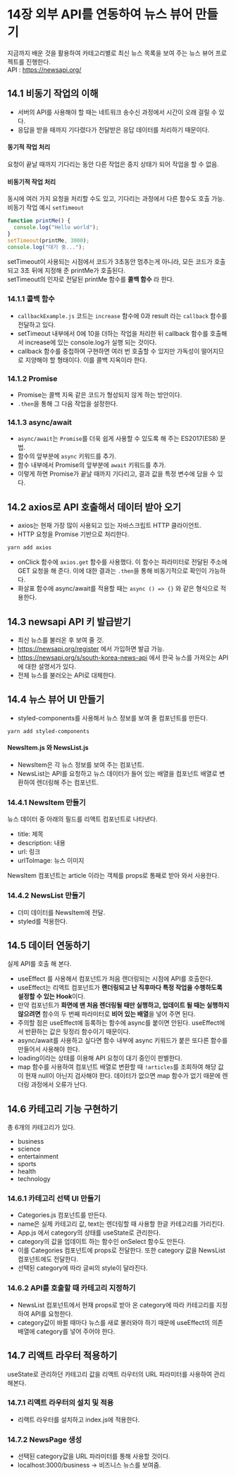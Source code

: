 # 14장 외부 API를 연동하여 뉴스 뷰어 만들기

지금까지 배운 것을 활용하여 카테고리별로 최신 뉴스 목록을 보여 주는 뉴스 뷰어 프로젝트를 진행한다.<br />
API : https://newsapi.org/

## 14.1 비동기 작업의 이해

- 서버의 API를 사용해야 할 때는 네트워크 송수신 과정에서 시간이 오래 걸릴 수 있다.
- 응답을 받을 때까지 기다렸다가 전달받은 응답 데이터를 처리하기 때문이다.

#### 동기적 작업 처리

요청이 끝날 때까지 기다리는 동안 다른 작업은 중지 상태가 되어 작업을 할 수 없음.

#### 비동기적 작업 처리

동시에 여러 가지 요청을 처리할 수도 있고, 기다리는 과정에서 다른 함수도 호출 가능.<br />
비동기 작업 예시 `setTimeout`

```javascript
function printMe() {
  console.log("Hello world");
}
setTimeout(printMe, 3000);
console.log("대기 중...");
```

setTimeout이 사용되는 시점에서 코드가 3초동안 멈추는게 아니라, 모든 코드가 호출되고 3초 뒤에 지정해 준 printMe가 호출된다.<br />
setTimeout의 인자로 전달된 printMe 함수를 **콜백 함수** 라 한다.

### 14.1.1 콜백 함수

- `callbackExample.js` 코드는 `increase` 함수에 0과 result 라는 `callback` 함수를 전달하고 있다.
- setTimeout 내부에서 0에 10을 더하는 작업을 처리한 뒤 callback 함수를 호출해서 increase에 있는 console.log가 실행 되는 것이다.
- callback 함수를 중첩하여 구현하면 여러 번 호출할 수 있지만 가독성이 떨어지므로 지양해야 할 형태이다. 이를 콜백 지옥이라 한다.

### 14.1.2 Promise

- Promise는 콜백 지옥 같은 코드가 형성되지 않게 하는 방안이다.
- `.then`을 통해 그 다음 작업을 설정한다.

### 14.1.3 async/await

- `async/await`는 `Promise`를 더욱 쉽게 사용할 수 있도록 해 주는 ES2017(ES8) 문법.
- 함수의 앞부분에 `async` 키워드를 추가.
- 함수 내부에서 Promise의 앞부분에 `await` 키워드를 추가.
- 이렇게 하면 Promise가 끝날 때까지 기다리고, 결과 값을 특정 변수에 담을 수 있다.

## 14.2 axios로 API 호출해서 데이터 받아 오기

- axios는 현재 가장 많이 사용되고 있는 자바스크립트 HTTP 클라이언트.
- HTTP 요청을 Promise 기반으로 처리한다.

```bash
yarn add axios
```

- onClick 함수에 `axios.get` 함수를 사용했다. 이 함수는 파라미터로 전달된 주소에 GET 요청을 해 준다. 이에 대한 결과는 `.then`을 통해 비동기적으로 확인이 가능하다.
- 화살표 함수에 async/await를 적용할 때는 `async () => {}` 와 같은 형식으로 적용한다.

## 14.3 newsapi API 키 발급받기

- 최신 뉴스를 불러온 후 보여 줄 것.
- https://newsapi.org/register 에서 가입하면 발급 가능.
- https://newsapi.org/s/south-korea-news-api 에서 한국 뉴스를 가져오는 API에 대한 설명서가 있다.
- 전체 뉴스를 불러오는 API로 대체한다.

## 14.4 뉴스 뷰어 UI 만들기

- styled-components를 사용해서 뉴스 정보를 보여 줄 컴포넌트를 만든다.

```
yarn add styled-components
```

#### NewsItem.js 와 NewsList.js

- NewsItem은 각 뉴스 정보를 보여 주는 컴포넌트.
- NewsList는 API를 요청하고 뉴스 데이터가 들어 있는 배열을 컴포넌트 배열로 변환하여 렌더링해 주는 컴포넌트.

### 14.4.1 NewsItem 만들기

뉴스 데이터 중 아래의 필드를 리액트 컴포넌트로 나타낸다.

- title: 제목
- description: 내용
- url: 링크
- urlToImage: 뉴스 이미지

NewsItem 컴포넌트는 article 이라는 객체를 props로 통째로 받아 와서 사용한다.<br />

### 14.4.2 NewsList 만들기

- 더미 데이터를 NewsItem에 전달.
- styled를 적용한다.

## 14.5 데이터 연동하기

실제 API를 호출 해 본다. <br />

- useEffect 를 사용해서 컴포넌트가 처음 렌더링되는 시점에 API를 호출한다.
- useEffect는 리액트 컴포넌트가 **랜더링되고 난 직후마다 특정 작업을 수행하도록 설정할 수 있는 Hook**이다.
- 만약 컴포넌트가 **화면에 맨 처음 렌더링될 때만 실행하고, 업데이트 될 때는 실행하지 않으려면** 함수의 두 번째 파라미터로 **비어 있는 배열**을 넣어 주면 된다.
- 주의할 점은 useEffect에 등록하는 함수에 async를 붙이면 안된다. useEffect에서 반환하는 값은 뒷정리 함수이기 때문이다.
- async/await를 사용하고 싶다면 함수 내부에 async 키워드가 붙은 또다른 함수를 만들어서 사용해야 한다.
- loading이라는 상태를 이용해 API 요청이 대기 중인이 판별한다.
- map 함수를 사용하여 컴포넌트 배열로 변환할 때 `!articles`를 조회하여 해당 값이 현재 null이 아닌지 검사해야 한다. 데이터가 없으면 map 함수가 없기 때문에 렌더링 과정에서 오류가 난다.

## 14.6 카테고리 기능 구현하기

총 6개의 카테고리가 있다.

- business
- science
- entertainment
- sports
- health
- technology

### 14.6.1 카테고리 선택 UI 만들기

- Categories.js 컴포넌트를 만든다.
- name은 실제 카테고리 값, text는 렌더링할 때 사용할 한글 카테고리를 가리킨다.
- App.js 에서 category의 상태를 useState로 관리한다.
- category의 값을 업데이트 하는 함수인 onSelect 함수도 만든다.
- 이를 Categories 컴포넌트에 props로 전달한다. 또한 category 값을 NewsList 컴포넌트에도 전달한다.
- 선택된 category에 따라 글씨의 style이 달라진다.

### 14.6.2 API를 호출할 때 카테고리 지정하기

- NewsList 컴포넌트에서 현재 props로 받아 온 category에 따라 카테고리를 지정하여 API를 요청한다.
- category값이 바뀔 때마다 뉴스를 새로 불러와야 하기 때문에 useEffect의 의존 배열에 category를 넣어 주어야 한다.

## 14.7 리액트 라우터 적용하기

useState로 관리하던 카테고리 값을 리액트 라우터의 URL 파라미터를 사용하여 관리해본다.

### 14.7.1 리액트 라우터의 설치 및 적용

- 리랙트 라우터를 설치하고 index.js에 적용한다.

### 14.7.2 NewsPage 생성

- 선택된 category값을 URL 파라미터를 통해 사용할 것이다.
- localhost:3000/business -> 비즈니스 뉴스를 보여줌.
